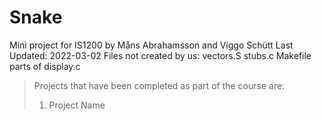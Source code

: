 # Snake

Mini project for IS1200 by Måns Abrahamsson and Viggo Schütt 
Last Updated: 2022-03-02 
Files not created by us: vectors.S stubs.c Makefile parts of display.c

> Projects that have been completed as part of the course are:  
> 1. Project Name
